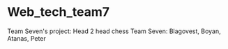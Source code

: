 # Web_tech_team7
Team Seven's project: Head 2 head chess
Team Seven: Blagovest, Boyan, Atanas, Peter
